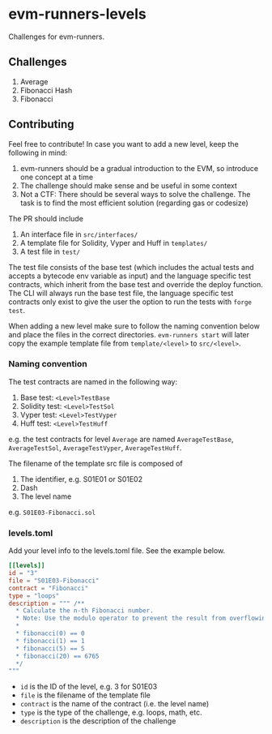 # evm-runners-levels

Challenges for evm-runners.

## Challenges

1. Average
2. Fibonacci Hash
3. Fibonacci

## Contributing

Feel free to contribute! In case you want to add a new level, keep the following in mind:

1. evm-runners should be a gradual introduction to the EVM, so introduce one concept at a time
2. The challenge should make sense and be useful in some context
3. Not a CTF: There should be several ways to solve the challenge. The task is to find the most efficient solution (regarding gas or codesize)

The PR should include

1. An interface file in `src/interfaces/`
2. A template file for Solidity, Vyper and Huff in `templates/`
3. A test file in `test/`

The test file consists of the base test (which includes the actual tests and accepts a bytecode env variable as input) and the language specific test contracts, which inherit from the base test and override the deploy function. The CLI will always run the base test file, the language specific test contracts only exist to give the user the option to run the tests with `forge test`.

When adding a new level make sure to follow the naming convention below and place the files in the correct directories. `evm-runners start` will later copy the example template file from `template/<level>` to `src/<level>`.

### Naming convention

The test contracts are named in the following way:

1. Base test: `<Level>TestBase`
2. Solidity test: `<Level>TestSol`
3. Vyper test: `<Level>TestVyper`
4. Huff test: `<Level>TestHuff`

e.g. the test contracts for level `Average` are named `AverageTestBase`, `AverageTestSol`, `AverageTestVyper`, `AverageTestHuff`.

The filename of the template src file is composed of

1. The identifier, e.g. S01E01 or S01E02
2. Dash
3. The level name

e.g. `S01E03-Fibonacci.sol`

### levels.toml

Add your level info to the levels.toml file. See the example below.

```toml
[[levels]]
id = "3"
file = "S01E03-Fibonacci"
contract = "Fibonacci"
type = "loops"
description = """ /**
  * Calculate the n-th Fibonacci number.
  * Note: Use the modulo operator to prevent the result from overflowing.
  *
  * fibonacci(0) == 0
  * fibonacci(1) == 1
  * fibonacci(5) == 5
  * fibonacci(20) == 6765
  */
"""
```

- `id` is the ID of the level, e.g. 3 for S01E03
- `file` is the filename of the template file
- `contract` is the name of the contract (i.e. the level name)
- `type` is the type of the challenge, e.g. loops, math, etc.
- `description` is the description of the challenge
